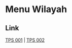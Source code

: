 # Menu Wilayah

## Link

[TPS 001](https://github.com/gigit-pemilu/pemilu-2024-17-bengkulu/tree/main/pileg-dpr/hitung-suara/sub/17-bengkulu/sub/03-bengkulu-utara/sub/22-tanjung-agung-palik/sub/2002-lubuk-pendam/sub/001-tps)
 | 
[TPS 002](https://github.com/gigit-pemilu/pemilu-2024-17-bengkulu/tree/main/pileg-dpr/hitung-suara/sub/17-bengkulu/sub/03-bengkulu-utara/sub/22-tanjung-agung-palik/sub/2002-lubuk-pendam/sub/002-tps)

